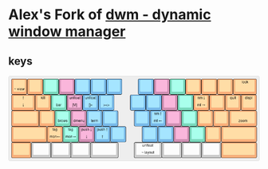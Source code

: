 # Alex's Fork of [dwm - dynamic window manager](http://dwm.suckless.org/)

## keys

![keys](/keyboard-layout-editor.com/uhk-ansi-dwm.png?raw=true)
